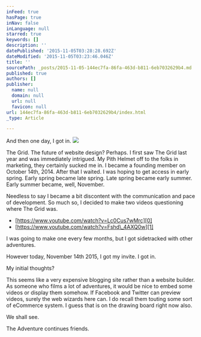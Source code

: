 ```yaml
---
inFeed: true
hasPage: true
inNav: false
inLanguage: null
starred: true
keywords: []
description: ''
datePublished: '2015-11-05T03:28:28.692Z'
dateModified: '2015-11-05T03:23:46.046Z'
title: ''
sourcePath: _posts/2015-11-05-144ec7fa-86fa-463d-b811-6eb7032629b4.md
published: true
authors: []
publisher:
  name: null
  domain: null
  url: null
  favicon: null
url: 144ec7fa-86fa-463d-b811-6eb7032629b4/index.html
_type: Article

---
```

And then one day, I got in.
![](https://the-grid-user-content.s3-us-west-2.amazonaws.com/166f9bfe-5499-4f20-b637-2c5d42ad75aa.jpg)

The Grid. The future of website design? Perhaps. I first saw The Grid last year and was immediately intrigued. My Pith Helmet off to the folks in marketing, they certainly sucked me in. I became a founding member on October 14th, 2014\. After that I waited. I was hoping to get access in early spring. Early spring became late spring. Late spring became early summer. Early summer became, well, November. 

Needless to say I became a bit discontent with the communication and pace of development. So much so, I decided to make two videos questioning where The Grid was.

* [https://www.youtube.com/watch?v=Lc0Cus7wMrc][0]
* [https://www.youtube.com/watch?v=Fshd\_4AXQ0w][1]

I was going to make one every few months, but I got sidetracked with other adventures.

However today, November 14th 2015, I got my invite. I got in.

My initial thoughts? 

This seems like a very expensive blogging site rather than a website builder. As someone who films a lot of adventures, it would be nice to embed some videos or display them somehow. If Facebook and Twitter can preview videos, surely the web wizards here can. I do recall them touting some sort of eCommerce system. I guess that is on the drawing board right now also.  

We shall see.  

The Adventure continues friends. 

[0]: https://www.youtube.com/watch?v=Lc0Cus7wMrc
[1]: https://www.youtube.com/watch?v=Fshd_4AXQ0w